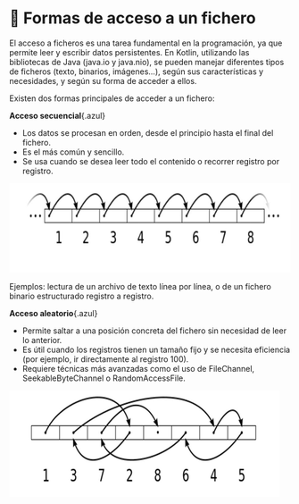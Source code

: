 # 🔹 Formas de acceso a un fichero


El acceso a ficheros es una tarea fundamental en la programación, ya que permite leer y escribir datos persistentes. En Kotlin, utilizando las bibliotecas de Java (java.io y java.nio), se pueden manejar diferentes tipos de ficheros (texto, binarios, imágenes...), según sus características y necesidades, y según su forma de acceder a ellos.

Existen dos formas principales de acceder a un fichero:

**Acceso secuencial**{.azul}

- Los datos se procesan en orden, desde el principio hasta el final del fichero.
- Es el más común y sencillo.
- Se usa cuando se desea leer todo el contenido o recorrer registro por registro.

![](sec.png)

Ejemplos: lectura de un archivo de texto línea por línea, o de un fichero binario estructurado registro a registro. 


**Acceso aleatorio**{.azul}

- Permite saltar a una posición concreta del fichero sin necesidad de leer lo anterior.
- Es útil cuando los registros tienen un tamaño fijo y se necesita eficiencia (por ejemplo, ir directamente al registro 100).
- Requiere técnicas más avanzadas como el uso de FileChannel, SeekableByteChannel o RandomAccessFile.

![](ale.png)